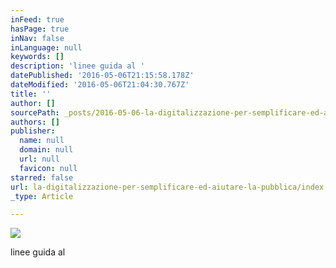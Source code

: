 ```yaml
---
inFeed: true
hasPage: true
inNav: false
inLanguage: null
keywords: []
description: 'linee guida al '
datePublished: '2016-05-06T21:15:58.178Z'
dateModified: '2016-05-06T21:04:30.767Z'
title: ''
author: []
sourcePath: _posts/2016-05-06-la-digitalizzazione-per-semplificare-ed-aiutare-la-pubblica.md
authors: []
publisher:
  name: null
  domain: null
  url: null
  favicon: null
starred: false
url: la-digitalizzazione-per-semplificare-ed-aiutare-la-pubblica/index.html
_type: Article

---
```

![](https://the-grid-user-content.s3-us-west-2.amazonaws.com/54e73fc2-8e31-4cad-ae01-e85e093ab824.jpg)

linee guida al